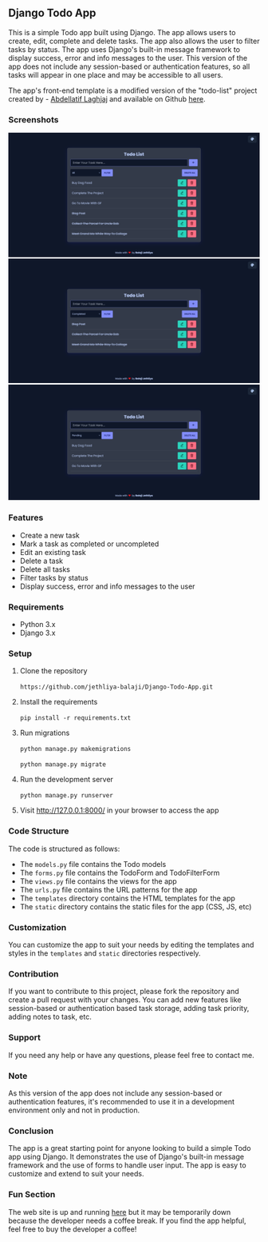 ## Django Todo App

This is a simple Todo app built using Django. The app allows users to create, edit, complete and delete tasks. The app also allows the user to filter tasks by status. The app uses Django's built-in message framework to display success, error and info messages to the user. This version of the app does not include any session-based or authentication features, so all tasks will appear in one place and may be accessible to all users. 

The app's front-end template is a modified version of the "todo-list" project created by - [Abdellatif Laghjaj](https://github.com/abdellatif-laghjaj) and available on Github [here](https://github.com/abdellatif-laghjaj/todo-list).

### Screenshots
![App Screenshot](/screenshot/todo-photo-1.png)
![App Screenshot](/screenshot/completed-task-filter-2.png)
![App Screenshot](/screenshot/pending-task-filter-3.png)


### Features
- Create a new task
- Mark a task as completed or uncompleted
- Edit an existing task
- Delete a task
- Delete all tasks
- Filter tasks by status
- Display success, error and info messages to the user

### Requirements
- Python 3.x
- Django 3.x

### Setup
1. Clone the repository

    `https://github.com/jethliya-balaji/Django-Todo-App.git`

2. Install the requirements

    `pip install -r requirements.txt`

3. Run migrations

    `python manage.py makemigrations`

    `python manage.py migrate`

4. Run the development server

    `python manage.py runserver`
    
5. Visit http://127.0.0.1:8000/ in your browser to access the app

### Code Structure
The code is structured as follows:
- The `models.py` file contains the Todo models
- The `forms.py` file contains the TodoForm and TodoFilterForm
- The `views.py` file contains the views for the app
- The `urls.py` file contains the URL patterns for the app
- The `templates` directory contains the HTML templates for the app
- The `static` directory contains the static files for the app (CSS, JS, etc)

### Customization
You can customize the app to suit your needs by editing the templates and styles in the `templates` and `static` directories respectively.

### Contribution
If you want to contribute to this project, please fork the repository and create a pull request with your changes. You can add new features like session-based or authentication based task storage, adding task priority, adding notes to task, etc.

### Support
If you need any help or have any questions, please feel free to contact me.

### Note
As this version of the app does not include any session-based or authentication features, it's recommended to use it in a development environment only and not in production.

### Conclusion
The app is a great starting point for anyone looking to build a simple Todo app using Django. It demonstrates the use of Django's built-in message framework and the use of forms to handle user input. The app is easy to customize and extend to suit your needs.

### Fun Section
The web site is up and running [here]() but it may be temporarily down because the developer needs a coffee break. If you find the app helpful, feel free to buy the developer a coffee!